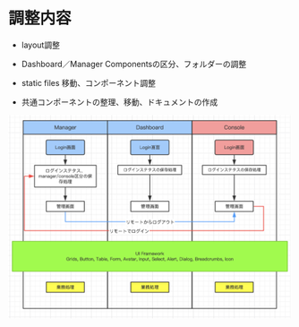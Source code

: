 # 調整内容

* layout調整

* Dashboard／Manager Componentsの区分、フォルダーの調整

* static files 移動、コンポーネント調整

* 共通コンポーネントの整理、移動、ドキュメントの作成

![](./img/system.png)